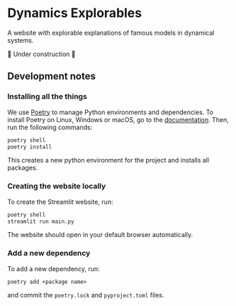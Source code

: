 # Dynamics Explorables

A website with explorable explanations of famous models in dynamical systems. 

🚧 Under construction 🚧

## Development notes

### Installing all the things

We use [Poetry](https://python-poetry.org/) to manage Python environments and dependencies. To install Poetry on Linux, Windows or macOS, go to the [documentation](https://python-poetry.org/docs/#installation). Then, run the following commands:

 ```bash
 poetry shell
 poetry install
 ```

This creates a new python environment for the project and installs all packages. 

### Creating the website locally

To create the Streamlit website, run:

```bash
poetry shell
streamlit run main.py
```

The website should open in your default browser automatically.

### Add a new dependency

To add a new dependency, run:

```
poetry add <package name>
```

and commit the `poetry.lock` and `pyproject.toml` files. 
